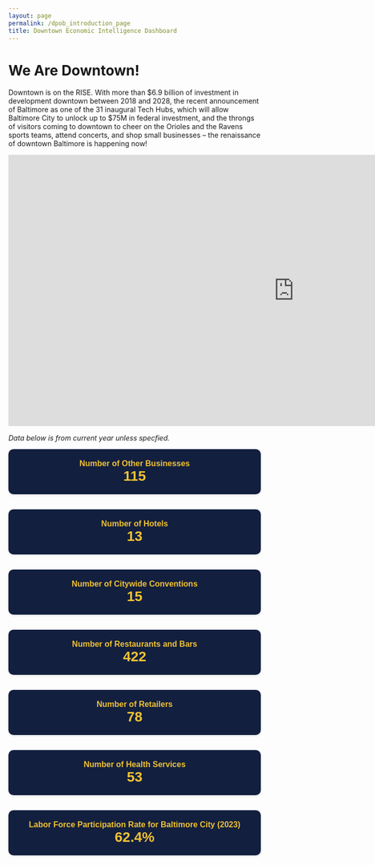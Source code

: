 ```yaml
---
layout: page
permalink: /dpob_introduction_page
title: Downtown Economic Intelligence Dashboard
---
```


# We Are Downtown!

Downtown is on the RISE. With more than $6.9 billion of investment in development downtown between 2018 and 2028, the recent announcement of Baltimore as one of the 31 inaugural Tech Hubs, which will allow Baltimore City to unlock up to $75M in federal investment, and the throngs of visitors coming to downtown to cheer on the Orioles and the Ravens sports teams, attend concerts, and shop small businesses – the renaissance of downtown Baltimore is happening now!


<iframe title="DowntownRISE DB" width="1140" height="541.25" src="https://app.powerbigov.us/reportEmbed?reportId=d940e0de-a2c7-447c-98ce-2dc07399af7f&autoAuth=true&ctid=312cb126-c6ae-4fc2-800d-318e679ce6c7" frameborder="0" allowFullScreen="true"></iframe>

*Data below is from current year unless specfied.*
<!-- KPI Section -->
<div style="display: flex; gap: 30px; flex-wrap: wrap; margin-bottom: 30px; font-family: Arial;">

  <!-- Box 1 -->
  <div style="background-color: #121f3f; padding: 20px; border-radius: 10px; flex: 1; min-width: 200px; text-align: center; box-shadow: 0 2px 4px rgba(0,0,0,0.1);">
    <div style="color: #f1c232; font-weight: bold; font-size: 16px;">Number of Other Businesses</div>
    <div style="color: #f1c232; font-weight: bold; font-size: 28px;">115</div>
  </div>  

  <!-- Box 2 -->
  <div style="background-color: #121f3f; padding: 20px; border-radius: 10px; flex: 1; min-width: 200px; text-align: center; box-shadow: 0 2px 4px rgba(0,0,0,0.1);">
    <div style="color: #f1c232; font-weight: bold; font-size: 16px;">Number of Hotels</div>
    <div style="color: #f1c232; font-weight: bold; font-size: 28px;">13</div>
  </div>

  <!-- Box 3 -->
  <div style="background-color: #121f3f; padding: 20px; border-radius: 10px; flex: 1; min-width: 200px; text-align: center; box-shadow: 0 2px 4px rgba(0,0,0,0.1);">
    <div style="color: #f1c232; font-weight: bold; font-size: 16px;">Number of Citywide Conventions</div>
    <div style="color: #f1c232; font-weight: bold; font-size: 28px;">15</div>
  </div>

  <!-- Box 4 -->
  <div style="background-color: #121f3f; padding: 20px; border-radius: 10px; flex: 1; min-width: 200px; text-align: center; box-shadow: 0 2px 4px rgba(0,0,0,0.1);">
    <div style="color: #f1c232; font-weight: bold; font-size: 16px;">Number of Restaurants and Bars</div>
    <div style="color: #f1c232; font-weight: bold; font-size: 28px;">422</div>
  </div>

  <!-- Box 5 -->
  <div style="background-color: #121f3f; padding: 20px; border-radius: 10px; flex: 1; min-width: 200px; text-align: center; box-shadow: 0 2px 4px rgba(0,0,0,0.1);">
    <div style="color: #f1c232; font-weight: bold; font-size: 16px;">Number of Retailers</div>
    <div style="color: #f1c232; font-weight: bold; font-size: 28px;">78</div>
  </div>

  <!-- Box 6 -->
  <div style="background-color: #121f3f; padding: 20px; border-radius: 10px; flex: 1; min-width: 200px; text-align: center; box-shadow: 0 2px 4px rgba(0,0,0,0.1);">
    <div style="color: #f1c232; font-weight: bold; font-size: 16px;">Number of Health Services</div>
    <div style="color: #f1c232; font-weight: bold; font-size: 28px;">53</div>
  </div>

  <!-- Box 7 -->
  <div style="background-color: #121f3f; padding: 20px; border-radius: 10px; flex: 1; min-width: 200px; text-align: center; box-shadow: 0 2px 4px rgba(0,0,0,0.1);">
    <div style="color: #f1c232; font-weight: bold; font-size: 16px;">Labor Force Participation Rate for Baltimore City (2023)</div>
    <div style="color: #f1c232; font-weight: bold; font-size: 28px;">62.4%</div>
  </div>

</div>
